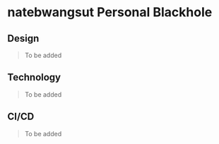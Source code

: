 # natebwangsut Personal Blackhole

## Design

> To be added

## Technology

> To be added

## CI/CD

> To be added
